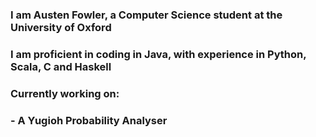 ### I am Austen Fowler, a Computer Science student at the University of Oxford
### I am proficient in coding in Java, with experience in Python, Scala, C and Haskell
### Currently working on:
### - A Yugioh Probability Analyser
